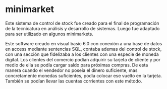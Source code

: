 # minimarket

Este sistema de control de stock fue creado para el final de programación de la tecnicatura en análisis y desarrollo de sistemas. Luego fue adaptado para ser utilizado en algunos minimarkets.

Este software creado en visual basic 6.0 con conexión a una base de datos en access mediante sentencias SQL, contaba ademas del control de stock, con una sección que fidelizaba a los clientes con una especie de moneda digital. Los clientes del comercio podían adquirir su tarjeta de cliente y por medio de ella se podía cargar saldo para próximas compras. De esta manera cuando el vendedor no poseía el dinero suficiente, mas concretamente monedas suficientes, podía colocar ese vuelto en la tarjeta. También se podían llevar las cuentas corrientes con este método.
